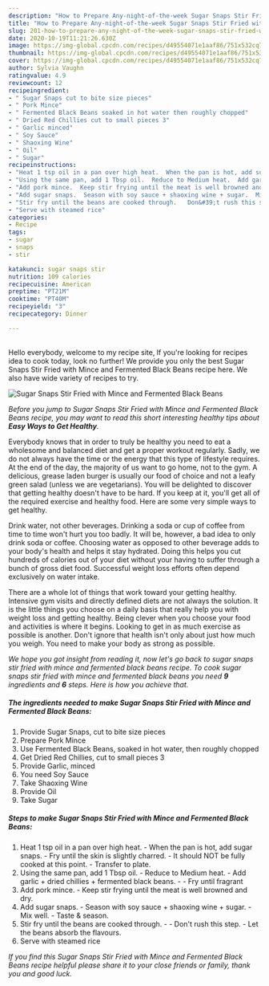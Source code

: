 ```yaml
---
description: "How to Prepare Any-night-of-the-week Sugar Snaps Stir Fried with Mince and Fermented Black Beans"
title: "How to Prepare Any-night-of-the-week Sugar Snaps Stir Fried with Mince and Fermented Black Beans"
slug: 201-how-to-prepare-any-night-of-the-week-sugar-snaps-stir-fried-with-mince-and-fermented-black-beans
date: 2020-10-19T11:21:26.630Z
image: https://img-global.cpcdn.com/recipes/d49554071e1aaf86/751x532cq70/sugar-snaps-stir-fried-with-mince-and-fermented-black-beans-recipe-main-photo.jpg
thumbnail: https://img-global.cpcdn.com/recipes/d49554071e1aaf86/751x532cq70/sugar-snaps-stir-fried-with-mince-and-fermented-black-beans-recipe-main-photo.jpg
cover: https://img-global.cpcdn.com/recipes/d49554071e1aaf86/751x532cq70/sugar-snaps-stir-fried-with-mince-and-fermented-black-beans-recipe-main-photo.jpg
author: Sylvia Vaughn
ratingvalue: 4.9
reviewcount: 12
recipeingredient:
- " Sugar Snaps cut to bite size pieces"
- " Pork Mince"
- " Fermented Black Beans soaked in hot water then roughly chopped"
- " Dried Red Chillies cut to small pieces 3"
- " Garlic minced"
- " Soy Sauce"
- " Shaoxing Wine"
- " Oil"
- " Sugar"
recipeinstructions:
- "Heat 1 tsp oil in a pan over high heat.  When the pan is hot, add sugar snaps.  Fry until the skin is slightly charred.  It should NOT be fully cooked at this point.  Transfer to plate."
- "Using the same pan, add 1 Tbsp oil.  Reduce to Medium heat.  Add garlic + dried chillies + fermented black beans.   Fry until fragrant"
- "Add pork mince.  Keep stir frying until the meat is well browned and dry."
- "Add sugar snaps.  Season with soy sauce + shaoxing wine + sugar.  Mix well.  Taste &amp; season."
- "Stir fry until the beans are cooked through.   Don&#39;t rush this step.  Let the beans absorb the flavours."
- "Serve with steamed rice"
categories:
- Recipe
tags:
- sugar
- snaps
- stir

katakunci: sugar snaps stir 
nutrition: 109 calories
recipecuisine: American
preptime: "PT21M"
cooktime: "PT40M"
recipeyield: "3"
recipecategory: Dinner

---
```

<br>
Hello everybody, welcome to my recipe site, If you're looking for recipes idea to cook today, look no further! We provide you only the best Sugar Snaps Stir Fried with Mince and Fermented Black Beans recipe here. We also have wide variety of recipes to try.
<br>


![Sugar Snaps Stir Fried with Mince and Fermented Black Beans](https://img-global.cpcdn.com/recipes/d49554071e1aaf86/751x532cq70/sugar-snaps-stir-fried-with-mince-and-fermented-black-beans-recipe-main-photo.jpg)

<i>Before you jump to Sugar Snaps Stir Fried with Mince and Fermented Black Beans recipe, you may want to read this short interesting healthy tips about <strong>Easy Ways to Get Healthy</strong>.</i>

Everybody knows that in order to truly be healthy you need to eat a wholesome and balanced diet and get a proper workout regularly. Sadly, we do not always have the time or the energy that this type of lifestyle requires. At the end of the day, the majority of us want to go home, not to the gym. A delicious, grease laden burger is usually our food of choice and not a leafy green salad (unless we are vegetarians). You will be delighted to discover that getting healthy doesn't have to be hard. If you keep at it, you'll get all of the required exercise and healthy food. Here are some very simple ways to get healthy.

Drink water, not other beverages. Drinking a soda or cup of coffee from time to time won't hurt you too badly. It will be, however, a bad idea to only drink soda or coffee. Choosing water as opposed to other beverage adds to your body's health and helps it stay hydrated. Doing this helps you cut hundreds of calories out of your diet without your having to suffer through a bunch of gross diet food. Successful weight loss efforts often depend exclusively on water intake.

There are a whole lot of things that work toward your getting healthy. Intensive gym visits and directly defined diets are not always the solution. It is the little things you choose on a daily basis that really help you with weight loss and getting healthy. Being clever when you choose your food and activities is where it begins. Looking to get in as much exercise as possible is another. Don't ignore that health isn't only about just how much you weigh. You need to make your body as strong as possible. 


<i>We hope you got insight from reading it, now let's go back to sugar snaps stir fried with mince and fermented black beans recipe. To cook sugar snaps stir fried with mince and fermented black beans you need <strong>9</strong> ingredients and <strong>6</strong> steps. Here is how you achieve that.
</i>

##### The ingredients needed to make Sugar Snaps Stir Fried with Mince and Fermented Black Beans:

1. Provide  Sugar Snaps, cut to bite size pieces
1. Prepare  Pork Mince
1. Use  Fermented Black Beans, soaked in hot water, then roughly chopped
1. Get  Dried Red Chillies, cut to small pieces 3
1. Provide  Garlic, minced
1. You need  Soy Sauce
1. Take  Shaoxing Wine
1. Provide  Oil
1. Take  Sugar


##### Steps to make Sugar Snaps Stir Fried with Mince and Fermented Black Beans:

1. Heat 1 tsp oil in a pan over high heat.  - When the pan is hot, add sugar snaps.  - Fry until the skin is slightly charred.  - It should NOT be fully cooked at this point.  - Transfer to plate.
1. Using the same pan, add 1 Tbsp oil.  - Reduce to Medium heat.  - Add garlic + dried chillies + fermented black beans.  -  - Fry until fragrant
1. Add pork mince.  - Keep stir frying until the meat is well browned and dry.
1. Add sugar snaps.  - Season with soy sauce + shaoxing wine + sugar.  - Mix well.  - Taste &amp; season.
1. Stir fry until the beans are cooked through.  -  - Don&#39;t rush this step.  - Let the beans absorb the flavours.
1. Serve with steamed rice


<i>If you find this Sugar Snaps Stir Fried with Mince and Fermented Black Beans recipe helpful please share it to your close friends or family, thank you and good luck.</i>
